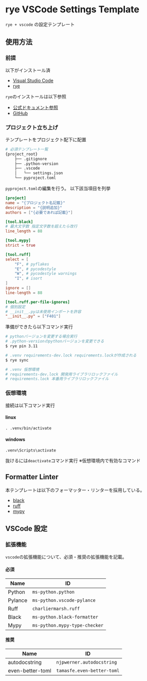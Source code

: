 # rye VSCode Settings Template

`rye + vscode` の設定テンプレート

## 使用方法

### 前提

以下がインストール済

- [Visual Studio Code](https://code.visualstudio.com/)
- [rye](https://github.com/mitsuhiko/rye)

`rye`のインストールは以下参照

- [公式ドキュメント参照](https://rye-up.com/)
- [GitHub](https://github.com/mitsuhiko/rye)

### プロジェクト立ち上げ

テンプレートをプロジェクト配下に配置

```bash
# 必須テンプレート一覧
{project_root}
    ├── .gitignore
    ├── .python-version
    ├── .vscode
    │   └── settings.json
    └── pyproject.toml
```

`pyproject.toml`の編集を行う。
以下該当項目を列挙

```toml
[project]
name = "{プロジェクト名記載}"
description = "{説明追加}"
authors = ["{必要であれば記載}"]

[tool.black]
# 最大文字数 指定文字数を超えたら改行
line_length = 88

[tool.mypy]
strict = true

[tool.ruff]
select = [
    "F", # pyflakes
    "E", # pycodestyle
    "W", # pycodestyle warnings
    "I", # isort
]
ignore = []
line-length = 88

[tool.ruff.per-file-ignores]
# 個別設定
# __init__.pyは未使用インポートを許容
"__init__.py" = ["F401"]

```

準備ができたら以下コマンド実行

```bash
# pythonバージョンを変更する場合実行
# .python-versionのpythonバージョンを変更できる
$ rye pin 3.11

# .venv requirements-dev.lock requirements.lockが作成される
$ rye sync

# .venv 仮想環境
# requirements-dev.lock 開発用ライブラリロックファイル
# requirements.lock 本番用ライブラリロックファイル
```

### 仮想環境

接続は以下コマンド実行

#### linux

`. .venv/bin/activate`

#### windows

`.venv\Scripts\activate`

抜けるには`deactivate`コマンド実行
※仮想環境内で有効なコマンド

## Formatter Linter

本テンプレートは以下のフォーマッター・リンターを採用している。

- [black](https://github.com/psf/black)
- [ruff](https://github.com/astral-sh/ruff)
- [mypy](https://github.com/python/mypy)

## VSCode 設定

### 拡張機能

`vscode`の拡張機能について、必須・推奨の拡張機能を記載。

#### 必須

| Name    | ID                            |
| ------- | ----------------------------- |
| Python  | `ms-python.python`            |
| Pylance | `ms-python.vscode-pylance`    |
| Ruff    | `charliermarsh.ruff`          |
| Black   | `ms-python.black-formatter`   |
| Mypy    | `ms-python.mypy-type-checker` |

#### 推奨

| Name             | ID                         |
| ---------------- | -------------------------- |
| autodocstring    | `njpwerner.autodocstring`  |
| even-better-toml | `tamasfe.even-better-toml` |
